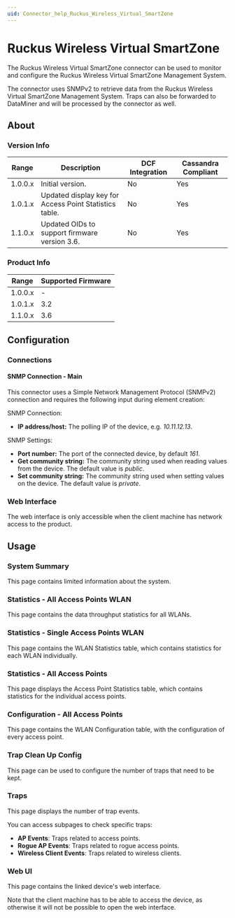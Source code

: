 ```yaml
---
uid: Connector_help_Ruckus_Wireless_Virtual_SmartZone
---
```


# Ruckus Wireless Virtual SmartZone

The Ruckus Wireless Virtual SmartZone connector can be used to monitor and configure the Ruckus Wireless Virtual SmartZone Management System.

The connector uses SNMPv2 to retrieve data from the Ruckus Wireless Virtual SmartZone Management System. Traps can also be forwarded to DataMiner and will be processed by the connector as well.

## About

### Version Info

| **Range** | **Description**                                        | **DCF Integration** | **Cassandra Compliant** |
|-----------|--------------------------------------------------------|---------------------|-------------------------|
| 1.0.0.x   | Initial version.                                       | No                  | Yes                     |
| 1.0.1.x   | Updated display key for Access Point Statistics table. | No                  | Yes                     |
| 1.1.0.x   | Updated OIDs to support firmware version 3.6.          | No                  | Yes                     |

### Product Info

| **Range** | **Supported Firmware** |
|-----------|------------------------|
| 1.0.0.x   | \-                     |
| 1.0.1.x   | 3.2                    |
| 1.1.0.x   | 3.6                    |

## Configuration

### Connections

#### SNMP Connection - Main

This connector uses a Simple Network Management Protocol (SNMPv2) connection and requires the following input during element creation:

SNMP Connection:

- **IP address/host:** The polling IP of the device, e.g. *10.11.12.13*.

SNMP Settings:

- **Port number:** The port of the connected device, by default *161*.
- **Get community string:** The community string used when reading values from the device. The default value is *public*.
- **Set community string:** The community string used when setting values on the device. The default value is *private*.

### Web Interface

The web interface is only accessible when the client machine has network access to the product.

## Usage

### System Summary

This page contains limited information about the system.

### Statistics - All Access Points WLAN

This page contains the data throughput statistics for all WLANs.

### Statistics - Single Access Points WLAN

This page contains the WLAN Statistics table, which contains statistics for each WLAN individually.

### Statistics - All Access Points

This page displays the Access Point Statistics table, which contains statistics for the individual access points.

### Configuration - All Access Points

This page contains the WLAN Configuration table, with the configuration of every access point.

### Trap Clean Up Config

This page can be used to configure the number of traps that need to be kept.

### Traps

This page displays the number of trap events.

You can access subpages to check specific traps:

- **AP Events**: Traps related to access points.
- **Rogue AP Events**: Traps related to rogue access points.
- **Wireless Client Events**: Traps related to wireless clients.

### Web UI

This page contains the linked device's web interface.

Note that the client machine has to be able to access the device, as otherwise it will not be possible to open the web interface.

